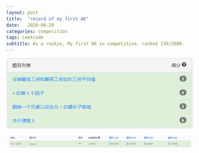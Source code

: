 ```yaml
---
layout: post
title:  "record of my first AK"
date:   2020-06-28
categories: competition
tags: Leetcode
subtitle: As a rookie, My first AK in competition. ranked 130/2000.
---
```



![image-20200630103645135](\image\image-20200630103645135.png)

![image-20200630103656455](\image\image-20200630103656455.png)


